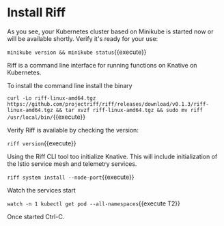 # Install Riff #

As you see, your Kubernetes cluster based on Minikube is started now or will be available shortly. Verify it's ready for your use:

`minikube version && minikube status`{{execute}}

Riff is a command line interface for running functions on Knative on Kubernetes.  

To install the command line install the binary

`curl -Lo riff-linux-amd64.tgz https://github.com/projectriff/riff/releases/download/v0.1.3/riff-linux-amd64.tgz && tar xvzf riff-linux-amd64.tgz && sudo mv riff /usr/local/bin/`{{execute}}

Verify Riff is available by checking the version:

`riff version`{{execute}}

Using the Riff CLI tool too initialize Knative. This will include initialization of the Istio service mesh and telemetry services.

`riff system install --node-port`{{execute}}

Watch the services start

`watch -n 1 kubectl get pod --all-namespaces`{{execute T2}}

Once started Ctrl-C.